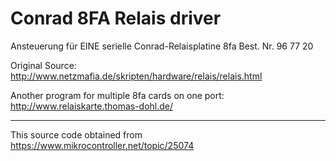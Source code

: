 # Conrad 8FA Relais driver

Ansteuerung für EINE serielle Conrad-Relaisplatine 8fa Best. Nr. 96 77 20

Original Source: http://www.netzmafia.de/skripten/hardware/relais/relais.html

Another program for multiple 8fa cards on one port: http://www.relaiskarte.thomas-dohl.de/

---

This source code obtained from https://www.mikrocontroller.net/topic/25074
